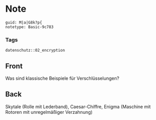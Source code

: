 # Note
```
guid: M|a|G8k?p{
notetype: Basic-9c783
```

### Tags
```
datenschutz::02_encryption
```

## Front
Was sind klassische Beispiele für Verschlüsselungen?

## Back
Skytale (Rolle mit Lederband), Caesar-Chiffre, Enigma (Maschine mit Rotoren mit unregelmäßiger Verzahnung)
